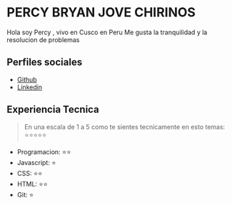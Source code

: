 # PERCY BRYAN JOVE CHIRINOS

Hola soy Percy , vivo en Cusco en Peru
Me gusta la tranquilidad y la resolucion de problemas

## Perfiles sociales

- [Github](https://github.com/percy002)
- [Linkedin](https://www.linkedin.com/in/percy-bryan-jove-chirinos-222653116/)


## Experiencia Tecnica
> En una escala de 1 a 5 como te sientes tecnicamente en esto temas:  ⭐️⭐️⭐️⭐️⭐️

- Programacion: ⭐️⭐️
- Javascript: ⭐️
- CSS: ⭐️⭐️
- HTML: ⭐️⭐️
- Git: ⭐️